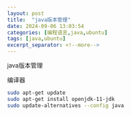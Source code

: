 ```yaml
---
layout: post
title:  "java版本管理"
date: 2024-09-06 13:03:54
categories: [编程语言,java,ubuntu]
tags: [java,ubuntu]
excerpt_separator: <!--more-->
---
```

java版本管理
<!--more-->

编译器
```bash
sudo apt-get update
sudo apt-get install openjdk-11-jdk
sudo update-alternatives --config java
```